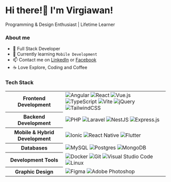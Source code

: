 # Hi there!👋 I'm Virgiawan!

Programming & Design Enthusiast | Lifetime Learner

### About me

- 🚀 Full Stack Developer
- 🌱 Currently learning `Mobile Development`
- 📫 Contact me on <a href="https://www.linkedin.com/in/virgiawanly/">LinkedIn</a> or <a href="https://www.facebook.com/virgiawanly">Facebook</a>
- ☕ Love Explore, Coding and Coffee

### Tech Stack

<table>
  <tr>
    <th>Frontend Development</th>
    <td>
      <img src="https://img.shields.io/badge/angular-%23DD0031.svg?style=for-the-badge&logo=angular&logoColor=white" alt="Angular">
      <img src="https://img.shields.io/badge/react-%2320232a.svg?style=for-the-badge&logo=react&logoColor=%2361DAFB" alt="React">
      <img src="https://img.shields.io/badge/vuejs-%2335495e.svg?style=for-the-badge&logo=vuedotjs&logoColor=%234FC08D" alt="Vue.js">
      <img src="https://img.shields.io/badge/typescript-%23007ACC.svg?style=for-the-badge&logo=typescript&logoColor=white" alt="TypeScript">
      <img src="https://img.shields.io/badge/vite-%23646CFF.svg?style=for-the-badge&logo=vite&logoColor=white" alt="Vite">
      <img src="https://img.shields.io/badge/jquery-%230769AD.svg?style=for-the-badge&logo=jquery&logoColor=white" alt="jQuery">
      <img src="https://img.shields.io/badge/tailwindcss-%2338B2AC.svg?style=for-the-badge&logo=tailwind-css&logoColor=white" alt="TailwindCSS">
    </td>
  </tr>
  <tr>
    <th>Backend Development</th>
    <td>
      <img src="https://img.shields.io/badge/php-%23777BB4.svg?style=for-the-badge&logo=php&logoColor=white" alt="PHP">
      <img src="https://img.shields.io/badge/laravel-%23FF2D20.svg?style=for-the-badge&logo=laravel&logoColor=white" alt="Laravel">
      <img src="https://img.shields.io/badge/nestjs-%23E0234E.svg?style=for-the-badge&logo=nestjs&logoColor=white" alt="NestJS">
      <img src="https://img.shields.io/badge/express.js-%23404d59.svg?style=for-the-badge&logo=express&logoColor=%2361DAFB" alt="Express.js">
    </td>
  </tr>
  <tr>
    <th>Mobile & Hybrid Development</th>
    <td>
      <img src="https://img.shields.io/badge/Ionic-%233880FF.svg?style=for-the-badge&logo=Ionic&logoColor=white" alt="Ionic">
      <img src="https://img.shields.io/badge/react_native-%2320232a.svg?style=for-the-badge&logo=react&logoColor=%2361DAFB" alt="React Native">
      <img src="https://img.shields.io/badge/Flutter-%2302569B.svg?style=for-the-badge&logo=Flutter&logoColor=white" alt="Flutter">
    </td>
  </tr>
  <tr>
    <th>Databases</th>
    <td>
      <img src="https://img.shields.io/badge/mysql-%2300f.svg?style=for-the-badge&logo=mysql&logoColor=white" alt="MySQL">
      <img src="https://img.shields.io/badge/postgres-%23316192.svg?style=for-the-badge&logo=postgresql&logoColor=white" alt="Postgres">
      <img src="https://img.shields.io/badge/MongoDB-%234ea94b.svg?style=for-the-badge&logo=mongodb&logoColor=white" alt="MongoDB">
    </td>
  </tr>
  <tr>
    <th>Development Tools</th>
    <td>
      <img src="https://img.shields.io/badge/docker-%230db7ed.svg?style=for-the-badge&logo=docker&logoColor=white" alt="Docker">
      <img src="https://img.shields.io/badge/git-%23F05033.svg?style=for-the-badge&logo=git&logoColor=white" alt="Git">
      <img src="https://img.shields.io/badge/Visual%20Studio%20Code-0078d7.svg?style=for-the-badge&logo=visual-studio-code&logoColor=white" alt="Visual Studio Code">
      <img src="https://img.shields.io/badge/Linux-FCC624?style=for-the-badge&logo=linux&logoColor=black" alt="Linux">
    </td>
  </tr>
  <tr>
    <th>Graphic Design</th>
    <td>
      <img src="https://img.shields.io/badge/figma-%23F24E1E.svg?style=for-the-badge&logo=figma&logoColor=white" alt="Figma">
      <img src="https://img.shields.io/badge/adobe%20photoshop-%2331A8FF.svg?style=for-the-badge&logo=adobe%20photoshop&logoColor=white" alt="Adobe Photoshop">
    </td>
  </tr>
</table>
